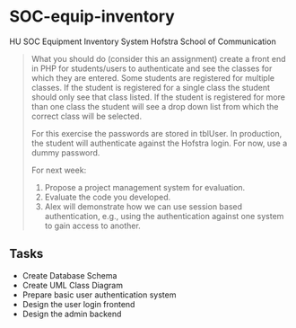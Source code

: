 SOC-equip-inventory
===================

HU SOC Equipment Inventory System 
Hofstra School of Communication

> What you should do (consider this an assignment) create a front end in PHP for students/users to authenticate and see the classes for which they are entered.  Some students are registered for multiple classes.  If the student is registered for a single class the student should only see that class listed.  If the student is registered for more than one class the student will see a drop down list from which the correct class will be selected.
> 
> For this exercise the passwords are stored in tblUser.  In production, the student will authenticate against the Hofstra login.  For now, use a dummy password.
> 
> For next week:
>  1. Propose a project management system for evaluation.
>  2. Evaluate the code you developed.
>  3. Alex will demonstrate how we can use session based authentication, e.g., using the authentication against one system to gain access to another.

Tasks
-----
 - Create Database Schema
 - Create UML Class Diagram
 - Prepare basic user authentication system
 - Design the user login frontend
 - Design the admin backend

